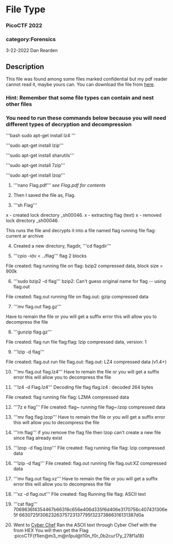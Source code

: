 # File Type
### PicoCTF 2022
### category:Forensics
3-22-2022
Dan Rearden

## Description
This file was found among some files marked confidential but my pdf reader cannot read it, maybe yours can. You can download the file from [here](https://artifacts.picoctf.net/c/329/Flag.pdf).

### Hint: Remember that some file types can contain and nest other files

### You need to run these commands below because you will need different types of decryption and decompression

'''bash
sudo apt-get install lz4
'''

'''sudo apt-get install lzip'''

'''sudo apt-get install sharutils'''

'''sudo apt-get install 7zip'''

'''sudo apt-get install lzop'''



1. '''nano Flag.pdf'''
_see Flag.pdf for contents_

2. Then I saved the file as, Flag.

3. '''sh Flag'''

  x - created lock directory _sh00046.
  x - extracting flag (text)
  x - removed lock directory _sh00046.

  This runs the file and decrypts it into a file named flag
  running file flag: current ar archive

4. Created a new directory, flagdir, '''cd flagdir'''

5. '''cpio -idv < ../flag'''
  flag
  2 blocks

  File created: flag
  running file on flag: bzip2 compressed data, block size = 900k

6. '''sudo bzip2 -d flag'''
  bzip2: Can't guess original name for flag -- using flag.out

  File created: flag.out
  running file on flag.out: gzip compressed data

7. '''mv flag.out flag.gz'''

  Have to remain the file or you will get a suffix error
  this will allow you to decompress the file

8. '''gunzip flag.gz'''

  File created: flag
  run file flag:flag: lzip compressed data, version: 1

9. '''lzip -d flag'''

  File created: flag.out
  run file flag.out: flag.out: LZ4 compressed data (v1.4+)

10. '''mv flag.out flag.lz4'''
  Have to remain the file or you will get a suffix error
  this will allow you to decompress the file

11. '''lz4 -d Flag.lz4'''
  Decoding file flag 
  flag.lz4             : decoded 264 bytes  

  File created: flag
  running file flag: LZMA compressed data

12. '''7z e flag'''
  File created: flag~
  running file flag~:lzop compressed data


13. '''mv flag flag.lzop'''
  Have to remain the file or you will get a suffix error
  this will allow you to decompress the file

14. '''rm flag'''
  if you remove the flag file then lzop can't create a new file since flag already exist

15. '''lzop -d flag.lzop'''
  File created: flag
  running file flag: lzip compressed data

16. '''lzip -d flag'''
  File created: flag.out
  running file flag.out:XZ compressed data

17. '''mv flag.out flag.xz'''
  Have to remain the file or you will get a suffix error
  this will allow you to decompress the file

18. '''xz -d flag.out'''
  File created: flag
  Running file flag: ASCII text

19. '''cat flag'''
  7069636f4354467b66316c656e406d335f6d406e3170756c407431306e5f
  6630725f3062326375723137795f32373866316131387d0a

20.  Went to [Cyber Chef](https://gchq.github.io/CyberChef/)
  Ran the ASCII text through Cyber Chef with the from HEX 
  You will then get the Flag :picoCTF{f1len@m3_m@n1pul@t10n_f0r_0b2cur17y_278f1a18}
